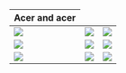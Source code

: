 <!DOCTYPE html>
<html>
  <head>
		<link type="text/css" rel="stylesheet" href="stylesheet.css" />
		<title>My Photo Page</title>
	</head>
	<body>
    <table>
    <thead>
        <th>Acer and acer</th>
    </thead>
         <tr>
             <td><a href="http://www.merchantcircle.com/business/Husky.Computer.608-562-6770/picture/view/2020129"><img src="http://media.merchantcircle.com/20649169/Husky-Logo-100x100_full.gif" /></td></a>
             <td><a href="http://www.merchantcircle.com/business/Husky.Computer.608-562-6770/picture/view/2020129"><img src="http://media.merchantcircle.com/20649169/Husky-Logo-100x100_full.gif" /></td></a>
             <td><a href="http://www.merchantcircle.com/business/Husky.Computer.608-562-6770/picture/view/2020129"><img src="http://media.merchantcircle.com/20649169/Husky-Logo-100x100_full.gif" /></td></a>
        </tr>
         <tr>
             <td><a href="http://www.merchantcircle.com/business/Husky.Computer.608-562-6770/picture/view/2020129"><img src="http://media.merchantcircle.com/20649169/Husky-Logo-100x100_full.gif" /></td></a>
             <td><a href="http://www.merchantcircle.com/business/Husky.Computer.608-562-6770/picture/view/2020129"><img src="http://media.merchantcircle.com/20649169/Husky-Logo-100x100_full.gif" /></td></a>
             <td><a href="http://www.merchantcircle.com/business/Husky.Computer.608-562-6770/picture/view/2020129"><img src="http://media.merchantcircle.com/20649169/Husky-Logo-100x100_full.gif" /></td></a>
         </tr>
          <tr>
              <td><a href="http://www.merchantcircle.com/business/Husky.Computer.608-562-6770/picture/view/2020129"><img src="http://media.merchantcircle.com/20649169/Husky-Logo-100x100_full.gif" /></td></a>
              <td><a href="http://www.merchantcircle.com/business/Husky.Computer.608-562-6770/picture/view/2020129"><img src="http://media.merchantcircle.com/20649169/Husky-Logo-100x100_full.gif" /></td></a>
              <td><a href="http://www.merchantcircle.com/business/Husky.Computer.608-562-6770/picture/view/2020129"><img src="http://media.merchantcircle.com/20649169/Husky-Logo-100x100_full.gif" /></td></a>
          </tr>
     </table>   
	</body>
</html>
